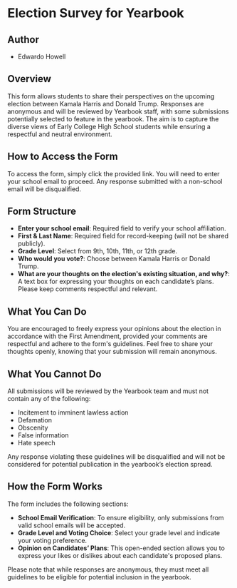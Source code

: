 # Election Survey for Yearbook

## Author

- Edwardo Howell

## Overview

This form allows students to share their perspectives on the upcoming election between Kamala Harris and Donald Trump. Responses are anonymous and will be reviewed by Yearbook staff, with some submissions potentially selected to feature in the yearbook. The aim is to capture the diverse views of Early College High School students while ensuring a respectful and neutral environment.

## How to Access the Form

To access the form, simply click the provided link. You will need to enter your school email to proceed. Any response submitted with a non-school email will be disqualified.

## Form Structure

- **Enter your school email**: Required field to verify your school affiliation.
- **First & Last Name**: Required field for record-keeping (will not be shared publicly).
- **Grade Level**: Select from 9th, 10th, 11th, or 12th grade.
- **Who would you vote?**: Choose between Kamala Harris or Donald Trump.
- **What are your thoughts on the election's existing situation, and why?**: A text box for expressing your thoughts on each candidate’s plans. Please keep comments respectful and relevant.

## What You Can Do

You are encouraged to freely express your opinions about the election in accordance with the First Amendment, provided your comments are respectful and adhere to the form's guidelines. Feel free to share your thoughts openly, knowing that your submission will remain anonymous.

## What You Cannot Do

All submissions will be reviewed by the Yearbook team and must not contain any of the following:

- Incitement to imminent lawless action
- Defamation
- Obscenity
- False information
- Hate speech

Any response violating these guidelines will be disqualified and will not be considered for potential publication in the yearbook’s election spread.

## How the Form Works

The form includes the following sections:

- **School Email Verification**: To ensure eligibility, only submissions from valid school emails will be accepted.
- **Grade Level and Voting Choice**: Select your grade level and indicate your voting preference.
- **Opinion on Candidates’ Plans**: This open-ended section allows you to express your likes or dislikes about each candidate's proposed plans.

Please note that while responses are anonymous, they must meet all guidelines to be eligible for potential inclusion in the yearbook.
